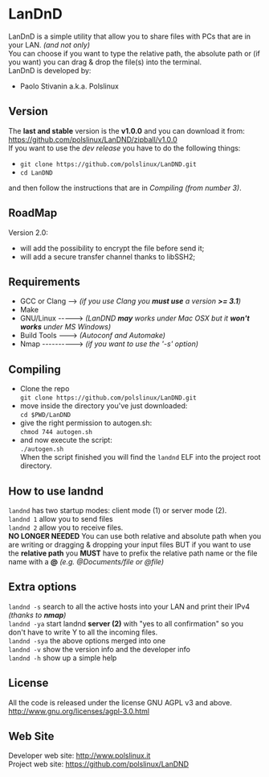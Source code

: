 LanDnD
========
LanDnD is a simple utility that allow you to share files with PCs that are in your LAN. _(and not only)_<br>
You can choose if you want to type the relative path, the absolute path or (if you want) you can drag & drop the file(s) into the terminal.<br>
LanDnD is developed by:

* Paolo Stivanin a.k.a. Polslinux


Version
-------
The **last and stable** version is the **v1.0.0** and you can download it from: https://github.com/polslinux/LanDND/zipball/v1.0.0<br>
If you want to use the *dev release* you have to do the following things:<br>

- `git clone https://github.com/polslinux/LanDND.git`<br>
- `cd LanDND`<br>

and then follow the instructions that are in *Compiling (from number 3)*.

RoadMap
-------
Version 2.0:
* will add the possibility to encrypt the file before send it;
* will add a secure transfer channel thanks to libSSH2;

Requirements
------------

* GCC or Clang --> _(if you use Clang you **must use** a version **>= 3.1**)_
* Make
* GNU/Linux -----> _(LanDND **may** works under Mac OSX but it **won't works** under MS Windows)_
* Build Tools ---> _(Autoconf and Automake)_
* Nmap ----------> _(if you want to use the '-s' option)_

Compiling
----------------------------------------------------------------
* Clone the repo<br>
`git clone https://github.com/polslinux/LanDND.git`<br>
* move inside the directory you've just downloaded:<br>
`cd $PWD/LanDND`<br>
* give the right permission to autogen.sh:<br>
`chmod 744 autogen.sh`<br>
* and now execute the script:<br>
`./autogen.sh`<br>
When the script finished you will find the `landnd` ELF into the project root directory.

How to use landnd
-----------------
`landnd` has two startup modes: client mode (1) or server mode (2).<br>
`landnd 1` allow you to send files<br>
`landnd 2` allow you to receive files.<br>
**NO LONGER NEEDED** You can use both relative and absolute path when you are writing or dragging & dropping your input files BUT if you want to use the **relative path** you **MUST** have to prefix the relative path name or the file name with a **@**  _(e.g. @Documents/file or @file)_

Extra options
-------------
`landnd -s` search to all the active hosts into your LAN and print their IPv4 _(thanks to **nmap**)_<br>
`landnd -ya` start landnd **server (2)** with "yes to all confirmation" so you don't have to write Y to all the incoming files.<br>
`landnd -sya` the above options merged into one<br>
`landnd -v` show the version info and the developer info<br>
`landnd -h` show up a simple help<br>

License
-------
All the code is released under the license GNU AGPL v3 and above.<br>
<http://www.gnu.org/licenses/agpl-3.0.html><br>

Web Site
--------
Developer web site:	<http://www.polslinux.it><br>
Project web site:	<https://github.com/polslinux/LanDND>
